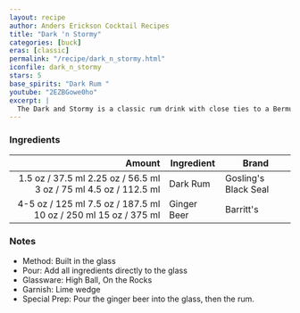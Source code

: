 ```yaml
---
layout: recipe
author: Anders Erickson Cocktail Recipes
title: "Dark 'n Stormy"
categories: [buck]
eras: [classic]
permalink: "/recipe/dark_n_stormy.html"
iconfile: dark_n_stormy
stars: 5
base_spirits: "Dark Rum "
youtube: "2EZBGowe0ho"
excerpt: |
  The Dark and Stormy is a classic rum drink with close ties to a Bermuda-based distillery that dates to 1806.
---
```


### Ingredients

| Amount | Ingredient  | Brand                |
| -----: | ----------- | -------------------- |
| <span class="onex active">1.5 oz / 37.5 ml</span> <span class="onehalfx">2.25 oz / 56.5 ml</span> <span class="twox">3 oz / 75 ml</span> <span class="threex">4.5 oz / 112.5 ml</span> | Dark Rum    | Gosling's Black Seal |
| 4-<span class="onex active">5 oz / 125 ml</span> <span class="onehalfx">7.5 oz / 187.5 ml</span> <span class="twox">10 oz / 250 ml</span> <span class="threex">15 oz / 375 ml</span> | Ginger Beer | Barritt's            |

### Notes

- Method: Built in the glass
- Pour: Add all ingredients directly to the glass
- Glassware: High Ball, On the Rocks
- Garnish: Lime wedge
- Special Prep: Pour the ginger beer into the glass, then the rum.
